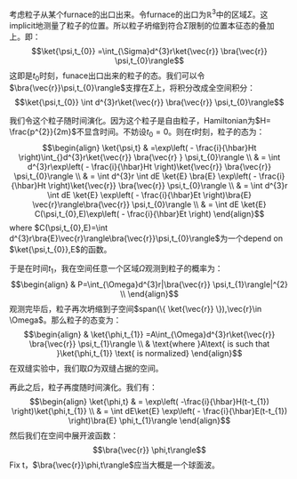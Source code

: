 考虑粒子从某个furnace的出口出来。令furnace的出口为$\mathbb{R}^{3}$中的区域$\Sigma$。这implicit地测量了粒子的位置。所以粒子坍缩到符合$\Sigma$限制的位置本征态的叠加上。即：
$$\ket{\psi,t_{0}} =\int_{\Sigma}d^{3}r\ket{\vec{r}} \bra{\vec{r}} \psi,t_{0}\rangle$$
这即是$t_{0}$时刻，funace出口出来的粒子的态。我们可以令$\bra{\vec{r}}\psi,t_{0}\rangle$支撑在$\Sigma$上，将积分改成全空间积分：
$$\ket{\psi,t_{0}} \int d^{3}r\ket{\vec{r}} \bra{\vec{r}} \psi,t_{0}\rangle$$

我们令这个粒子随时间演化。因为这个粒子是自由粒子，Hamiltonian为$H= \frac{p^{2}}{2m}$不显含时间。不妨设$t_{0}=0$。则在$t$时刻，粒子的态为：
$$\begin{align}
\ket{\psi,t}  & =\exp\left( - \frac{i}{\hbar}Ht \right)\int_{}d^{3}r\ket{\vec{r}} \bra{\vec{r} } \psi,t_{0}\rangle \\
 & = \int d^{3}r\exp\left( - \frac{i}{\hbar}Ht \right)\ket{\vec{r}} \bra{\vec{r}} \psi,t_{0}\rangle \\
 & = \int d^{3}r \int dE \ket{E} \bra{E} \exp\left( - \frac{i}{\hbar}Ht \right)\ket{\vec{r}} \bra{\vec{r}} \psi,t_{0}\rangle \\
 & = \int d^{3}r \int dE \ket{E} \exp\left( - \frac{i}{\hbar}Et \right)\bra{E} \vec{r}\rangle\bra{\vec{r}} \psi,t_{0}\rangle \\
 & = \int dE \ket{E} C(\psi,t_{0},E)\exp\left( - \frac{i}{\hbar}Et \right) 
\end{align}$$
where $C(\psi,t_{0},E)=\int d^{3}r\bra{E}\vec{r}\rangle\bra{\vec{r}}\psi,t_{0}\rangle$为一个depend on $\ket{\psi,t_{0}},E$的函数。

于是在时间$t_{1}$，我在空间任意一个区域$\Omega$观测到粒子的概率为：
$$\begin{align}
 & P=\int_{\Omega}d^{3}r|\bra{\vec{r}} \psi,t_{1}\rangle|^{2} \\
\end{align}$$
观测完毕后，粒子再次坍缩到子空间$span(\{ \ket{\vec{r}} \}),\vec{r}\in \Omega$。那么粒子的态变为：
$$\begin{align}
 & \ket{\phi,t_{1}} =A\int_{\Omega}d^{3}r\ket{\vec{r}} \bra{\vec{r}} \psi,t_{1}\rangle \\
 & \text{where }A\text{ is such that }\ket{\phi,t_{1}} \text{ is normalized}
\end{align}$$
在双缝实验中，我们取$\Omega$为双缝占据的空间。

再此之后，粒子再度随时间演化。我们有：
$$\begin{align}
\ket{\phi,t}  & = \exp\left(  -\frac{i}{\hbar}H(t-t_{1}) \right)\ket{\phi,t_{1}} \\
 & = \int dE\ket{E} \exp\left( - \frac{i}{\hbar}E(t-t_{1}) \right)\bra{E} \phi,t_{1}\rangle  
\end{align}$$
然后我们在空间中展开波函数：
$$\bra{\vec{r}} \phi,t\rangle$$
Fix t，$\bra{\vec{r}}\phi,t\rangle$应当大概是一个球面波。